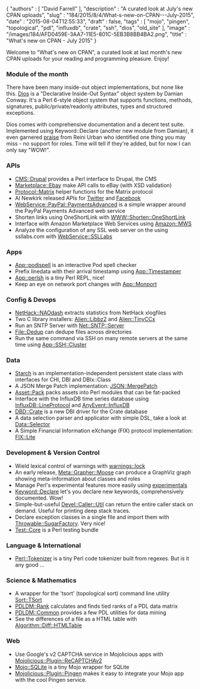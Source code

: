 {
   "authors" : [
      "David Farrell"
   ],
   "description" : "A curated look at July's new CPAN uploads",
   "slug" : "184/2015/8/4/What-s-new-on-CPAN---July-2015",
   "date" : "2015-08-04T12:55:33",
   "draft" : false,
   "tags" : [
      "mojo",
      "pingen",
      "topological",
      "pdl",
      "influxdb",
      "crate",
      "ssh",
      "dios",
      "old_site"
   ],
   "image" : "/images/184/AFD0459E-3AA7-11E5-801C-5EB3B8BB4BA2.png",
   "title" : "What's new on CPAN - July 2015"
}

Welcome to "What's new on CPAN", a curated look at last month's new CPAN uploads for your reading and programming pleasure. Enjoy!

### Module of the month

There have been many inside-out object implementations, but none like this. [Dios](https://metacpan.org/pod/Dios) is a "Declarative Inside-Out Syntax" object system by Damian Conway. It's a Perl 6-style object system that supports functions, methods, signatures, public/private/readonly attributes, types and structured exceptions.

Dios comes with comprehensive documentation and a decent test suite. Implemented using Keyword::Declare (another new module from Damian), it even garnered [praise](http://cpanratings.perl.org/dist/Dios) from Reini Urban who identified one thing you may miss - no support for roles. Time will tell if they're added, but for now I can only say "WOW!".

### APIs

-   [CMS::Drupal](https://metacpan.org/pod/CMS::Drupal) provides a Perl interface to Drupal, the CMS
-   [Marketplace::Ebay](https://metacpan.org/pod/Marketplace::Ebay) make API calls to eBay (with XSD validation)
-   [Protocol::Matrix](https://metacpan.org/pod/Protocol::Matrix) helper functions for the Matrix protocol
-   Al Newkirk released APIs for [Twitter](https://metacpan.org/pod/API::Twitter) and [Facebook](https://metacpan.org/pod/API::Facebook)
-   [WebService::PayPal::PaymentsAdvanced](https://metacpan.org/pod/WebService::PayPal::PaymentsAdvanced) is a simple wrapper around the PayPal Payments Advanced web service
-   Shorten links using OneShortLink with [WWW::Shorten::OneShortLink](https://metacpan.org/pod/WWW::Shorten::OneShortLink)
-   Interface with Amazon Marketplace Web Services using [Amazon::MWS](https://metacpan.org/pod/Amazon::MWS)
-   Analyze the configuration of any SSL web server on the using ssllabs.com with [WebService::SSLLabs](https://metacpan.org/pod/WebService::SSLLabs)

### Apps

-   [App::podispell](https://metacpan.org/pod/App::podispell) is an interactive Pod spell checker
-   Prefix linedata with their arrival timestamp using [App::Timestamper](https://metacpan.org/pod/App::Timestamper)
-   [App::perlsh](https://metacpan.org/pod/App::perlsh) is a tiny Perl REPL, nice!
-   Keep an eye on network port changes with [App::Monport](https://metacpan.org/pod/App::Monport)

### Config & Devops

-   [NetHack::NAOdash](https://metacpan.org/pod/NetHack::NAOdash) extracts statistics from NetHack xlogfiles
-   Two C library installers: [Alien::Libbz2](https://metacpan.org/pod/Alien::Libbz2) and [Alien::TinyCCx](https://metacpan.org/pod/Alien::TinyCCx)
-   Run an SNTP Server with [Net::SNTP::Server](https://metacpan.org/pod/Net::SNTP::Server)
-   [File::Dedup](https://metacpan.org/pod/File::Dedup) can dedupe files across directories
-   Run the same command via SSH on many remote servers at the same time using [App::SSH::Cluster](https://metacpan.org/pod/App::SSH::Cluster)

### Data

-   [Starch](https://metacpan.org/pod/Starch) is an implementation-independent persistent state class with interfaces for CHI, DBI and DBIx::Class
-   A JSON Merge Patch implementation: [JSON::MergePatch](https://metacpan.org/pod/JSON::MergePatch)
-   [Asset::Pack](https://metacpan.org/pod/Asset::Pack) packs assets into Perl modules that can be fat-packed
-   Interface with the InfluxDB time series database using [InfluxDB::LineProtocol](https://metacpan.org/pod/InfluxDB::LineProtocol) and [AnyEvent::InfluxDB](https://metacpan.org/pod/AnyEvent::InfluxDB)
-   [DBD::Crate](https://metacpan.org/pod/DBD::Crate) is a new DBI driver for the Crate database
-   A data selection parser and applicator with simple DSL, take a look at [Data::Selector](https://metacpan.org/pod/Data::Selector)
-   A Simple Financial Information eXchange (FIX) protocol implementation: [FIX::Lite](https://metacpan.org/pod/FIX::Lite)

### Development & Version Control

-   Wield lexical control of warnings with [warnings::lock](https://metacpan.org/pod/warnings::lock)
-   An early release, [Meta::Grapher::Moose](https://metacpan.org/pod/Meta::Grapher::Moose) can produce a GraphViz graph showing meta-information about classes and roles
-   Manage Perl's experimental features more easily using [experimentals](https://metacpan.org/pod/experimentals)
-   [Keyword::Declare](https://metacpan.org/pod/Keyword::Declare) let's you declare new keywords, comprehensively documented. Wow!
-   Simple-but-useful [Devel::Caller::Util](https://metacpan.org/pod/Devel::Caller::Util) can return the entire caller stack on demand. Useful for printing deep stack traces.
-   Declare exception classes in a single file and import them with [Throwable::SugarFactory](https://metacpan.org/pod/Throwable::SugarFactory). Very nice!
-   [Test::Core](https://metacpan.org/pod/Test::Core) is a Perl testing bundle

### Language & International

-   [Perl::Tokenizer](https://metacpan.org/pod/Perl::Tokenizer) is a tiny Perl code tokenizer built from regexes. But is it any good ...

### Science & Mathematics

-   A wrapper for the 'tsort' (topological sort) command line utility [Sort::TSort](https://metacpan.org/pod/Sort::TSort)
-   [PDLDM::Rank](https://metacpan.org/pod/PDLDM::Rank) calculates and finds tied ranks of a PDL data matrix
-   [PDLDM::Common](https://metacpan.org/pod/PDLDM::Common) provides a few PDL utilities for data mining
-   See the differences of a file as a HTML table with [Algorithm::Diff::HTMLTable](https://metacpan.org/pod/Algorithm::Diff::HTMLTable)

### Web

-   Use Google's v2 CAPTCHA service in Mojolicious apps with [Mojolicious::Plugin::ReCAPTCHAv2](https://metacpan.org/pod/Mojolicious::Plugin::ReCAPTCHAv2)
-   [Mojo::SQLite](https://metacpan.org/pod/Mojo::SQLite) is a tiny Mojo wrapper for SQLite
-   [Mojolicious::Plugin::Pingen](https://metacpan.org/pod/Mojolicious::Plugin::Pingen) makes it easy to integrate your Mojo app with the cool Pingen service.


